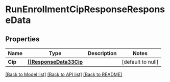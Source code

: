 # RunEnrollmentCipResponseResponseData

## Properties
Name | Type | Description | Notes
------------ | ------------- | ------------- | -------------
**Cip** | [**[]ResponseData33Cip**](ResponseData33_cip.md) |  | [default to null]

[[Back to Model list]](../README.md#documentation-for-models) [[Back to API list]](../README.md#documentation-for-api-endpoints) [[Back to README]](../README.md)

